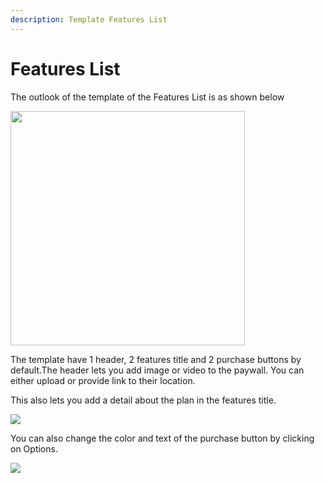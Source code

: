```yaml
---
description: Template Features List
---
```


# Features List

The outlook of the template of the Features List is as shown below

<div align="left">

<img src="https://files.gitbook.com/v0/b/gitbook-x-prod.appspot.com/o/spaces%2FGgUdOzhqa07uh7nB2iZA%2Fuploads%2FhQQZnCnLqzeMIgh4kr8h%2Fimage.png?alt=media&#x26;token=d3258c85-458a-48c6-8844-78daea227f6a" alt="" width="375">

</div>

The template have 1 header, 2 features title and 2 purchase buttons by default.The header lets you add image or video to the paywall. You can either upload or provide link to their location.

This also lets you add a detail about the plan in the features title.

![](https://files.gitbook.com/v0/b/gitbook-x-prod.appspot.com/o/spaces%2FGgUdOzhqa07uh7nB2iZA%2Fuploads%2FXcRYsPNjnsTqEoT9EacW%2Fimage.png?alt=media\&token=5d330b67-1583-49bd-ae16-5dfb3c272972)

You can also change the color and text of the purchase button by clicking on Options.

![](https://files.gitbook.com/v0/b/gitbook-x-prod.appspot.com/o/spaces%2FGgUdOzhqa07uh7nB2iZA%2Fuploads%2Fu4GOZmwCN2NE5HTdYEvN%2Fimage.png?alt=media\&token=ae75a323-4fb8-4438-9b3b-39375da6fffb)
